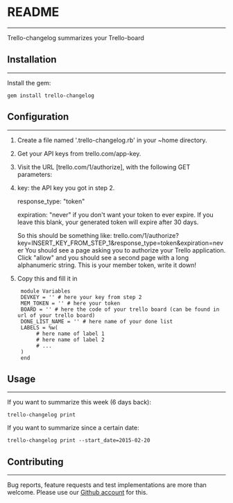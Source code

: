 # README
---------

Trello-changelog summarizes your Trello-board 

## Installation
-----------

Install the gem:

`gem install trello-changelog`

## Configuration
---------

1. Create a file named '.trello-changelog.rb' in your ~home directory.

2. Get your API keys from trello.com/app-key.

3. Visit the URL [trello.com/1/authorize], with the following GET parameters:


4. 	key: the API key you got in step 2.

	response_type: "token"
	
	expiration: "never" if you don't want your token to ever expire. If you leave this blank, 	your generated token will expire after 30 days.
	
	So this should be something like: trello.com/1/authorize?	key=INSERT_KEY_FROM_STEP_1&response_type=token&expiration=never
	You should see a page asking you to authorize your Trello application. Click "allow" and 	you should see a second page with a long alphanumeric string. This is your member token, 	write it down!

5. Copy this and fill it in
	
		module Variables  
		DEVKEY = '' # here your key from step 2
  	 	MEM_TOKEN = '' # here your token
  	 	BOARD = '' # here the code of your trello board (can be found in url of your trello board)
  	 	DONE_LIST_NAME = '' # here name of your done list 
  	 	LABELS = %w( 
    		 # here name of label 1
   			 # here name of label 2
   			 # ...
   		)          
		end



## Usage
----------

If you want to summarize this week (6 days back): 

`trello-changelog print`

If you want to summarize since a certain date:

`trello-changelog print --start_date=2015-02-20`

## Contributing
----------

Bug reports, feature requests and test implementations are more than welcome. Please use our [Github account](https://github.com/openminds/trello-changelog) for this.
